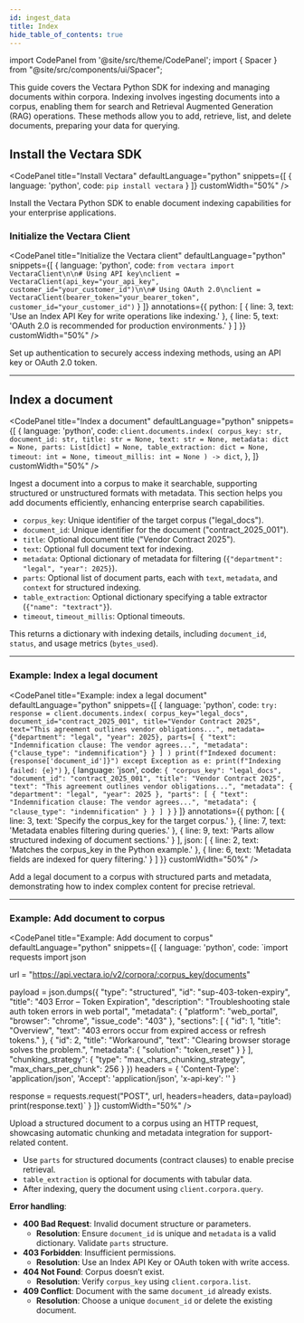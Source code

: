 ```yaml
---
id: ingest_data
title: Index
hide_table_of_contents: true
---
```


import CodePanel from '@site/src/theme/CodePanel';
import { Spacer } from "@site/src/components/ui/Spacer";

This guide covers the Vectara Python SDK for indexing and managing documents 
within corpora. Indexing involves ingesting documents into a corpus, enabling 
them for search and Retrieval Augmented Generation (RAG) operations. These 
methods allow you to add, retrieve, list, and delete documents, preparing your data for querying.

## Install the Vectara SDK

<CodePanel
  title="Install Vectara"
  defaultLanguage="python"
  snippets={[
    { language: 'python', code: `pip install vectara` }
  ]}
  customWidth="50%"
/>

Install the Vectara Python SDK to enable document indexing capabilities for 
your enterprise applications.

<Spacer size="l" />

### Initialize the Vectara Client

<CodePanel
  title="Initialize the Vectara client"
  defaultLanguage="python"
  snippets={[
    { language: 'python', code: `from vectara import VectaraClient\n\n# Using API key\nclient = VectaraClient(api_key="your_api_key", customer_id="your_customer_id")\n\n# Using OAuth 2.0\nclient = VectaraClient(bearer_token="your_bearer_token", customer_id="your_customer_id")` }
  ]}
  annotations={{
    python: [
      { line: 3, text: 'Use an Index API Key for write operations like indexing.' },
      { line: 5, text: 'OAuth 2.0 is recommended for production environments.' }
    ]
  }}
  customWidth="50%"
/>

Set up authentication to securely access indexing methods, using an API key or 
OAuth 2.0 token.

---

## Index a document

<CodePanel
  title="Index a document"
  defaultLanguage="python"
  snippets={[
    {
      language: 'python',
      code: `client.documents.index(
    corpus_key: str,
    document_id: str,
    title: str = None,
    text: str = None,
    metadata: dict = None,
    parts: List[dict] = None,
    table_extraction: dict = None,
    timeout: int = None,
    timeout_millis: int = None
) -> dict`,
    },
  ]}
  customWidth="50%"
/>

Ingest a document into a corpus to make it searchable, supporting structured 
or unstructured formats with metadata. This section helps you add documents 
efficiently, enhancing enterprise search capabilities.

- `corpus_key`: Unique identifier of the target corpus ("legal_docs").
- `document_id`: Unique identifier for the document ("contract_2025_001").
- `title`: Optional document title ("Vendor Contract 2025").
- `text`: Optional full document text for indexing.
- `metadata`: Optional dictionary of metadata for filtering (`{"department": "legal", "year": 2025}`).
- `parts`: Optional list of document parts, each with `text`, `metadata`, and `context` for structured indexing.
- `table_extraction`: Optional dictionary specifying a table extractor (`{"name": "textract"}`).
- `timeout`, `timeout_millis`: Optional timeouts.

This returns a dictionary with indexing details, including `document_id`, 
`status`, and usage metrics (`bytes_used`).

---

### Example: Index a legal document

<CodePanel
  title="Example: index a legal document"
  defaultLanguage="python"
  snippets={[
    { language: 'python', code: `try:
    response = client.documents.index(
        corpus_key="legal_docs",
        document_id="contract_2025_001",
        title="Vendor Contract 2025",
        text="This agreement outlines vendor obligations...",
        metadata={"department": "legal", "year": 2025},
        parts=[
            {
                "text": "Indemnification clause: The vendor agrees...",
                "metadata": {"clause_type": "indemnification"}
            }
        ]
    )
    print(f"Indexed document: {response['document_id']}")
except Exception as e:
    print(f"Indexing failed: {e}")` },
    { language: 'json', code: `{
  "corpus_key": "legal_docs",
  "document_id": "contract_2025_001",
  "title": "Vendor Contract 2025",
  "text": "This agreement outlines vendor obligations...",
  "metadata": {
    "department": "legal",
    "year": 2025
  },
  "parts": [
    {
      "text": "Indemnification clause: The vendor agrees...",
      "metadata": {
        "clause_type": "indemnification"
      }
    }
  ]
}` }
  ]}
  annotations={{
    python: [
      { line: 3, text: 'Specify the corpus_key for the target corpus.' },
      { line: 7, text: 'Metadata enables filtering during queries.' },
      { line: 9, text: 'Parts allow structured indexing of document sections.' }
    ],
    json: [
      { line: 2, text: 'Matches the corpus_key in the Python example.' },
      { line: 6, text: 'Metadata fields are indexed for query filtering.' }
    ]
  }}
  customWidth="50%"
/>

Add a legal document to a corpus with structured parts and metadata, 
demonstrating how to index complex content for precise retrieval.

---

### Example: Add document to corpus

<CodePanel
  title="Example: Add document to corpus"
  defaultLanguage="python"
  snippets={[
    {
      language: 'python',
      code: `import requests
import json

url = "https://api.vectara.io/v2/corpora/:corpus_key/documents"

payload = json.dumps({
  "type": "structured",
  "id": "sup-403-token-expiry",
  "title": "403 Error – Token Expiration",
  "description": "Troubleshooting stale auth token errors in web portal",
  "metadata": {
    "platform": "web_portal",
    "browser": "chrome",
    "issue_code": "403"
  },
  "sections": [
    {
      "id": 1,
      "title": "Overview",
      "text": "403 errors occur from expired access or refresh tokens."
    },
    {
      "id": 2,
      "title": "Workaround",
      "text": "Clearing browser storage solves the problem.",
      "metadata": {
        "solution": "token_reset"
      }
    }
  ],
  "chunking_strategy": {
    "type": "max_chars_chunking_strategy",
    "max_chars_per_chunk": 256
  }
})
headers = {
  'Content-Type': 'application/json',
  'Accept': 'application/json',
  'x-api-key': '<x-api-key>'
}

response = requests.request("POST", url, headers=headers, data=payload)
print(response.text)`
    }
  ]}
  customWidth="50%"
/>

Upload a structured document to a corpus using an HTTP request, showcasing 
automatic chunking and metadata integration for support-related content.

* Use `parts` for structured documents (contract clauses) to enable precise
retrieval.
* `table_extraction` is optional for documents with tabular data. 
* After indexing, query the document using `client.corpora.query`.

**Error handling**:
- **400 Bad Request**: Invalid document structure or parameters.
  - **Resolution**: Ensure `document_id` is unique and `metadata` is a valid dictionary. Validate `parts` structure.
- **403 Forbidden**: Insufficient permissions.
  - **Resolution**: Use an Index API Key or OAuth token with write access.
- **404 Not Found**: Corpus doesn’t exist.
  - **Resolution**: Verify `corpus_key` using `client.corpora.list`.
- **409 Conflict**: Document with the same `document_id` already exists.
  - **Resolution**: Choose a unique `document_id` or delete the existing document.

